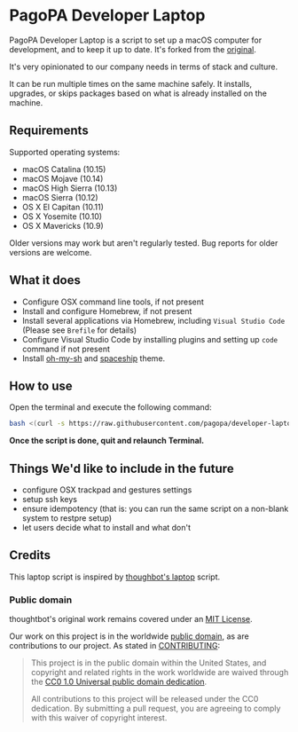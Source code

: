 PagoPA Developer Laptop
======
PagoPA Developer Laptop is a script to set up a macOS computer for development, and to keep
it up to date. It's forked from the [original](https://github.com/thoughtbot/laptop).

It's very opinionated to our company needs in terms of stack and culture.

It can be run multiple times on the same machine safely. It installs,
upgrades, or skips packages based on what is already installed on the machine.


Requirements
------------

Supported operating systems:

* macOS Catalina (10.15)
* macOS Mojave (10.14)
* macOS High Sierra (10.13)
* macOS Sierra (10.12)
* OS X El Capitan (10.11)
* OS X Yosemite (10.10)
* OS X Mavericks (10.9)

Older versions may work but aren't regularly tested. Bug reports for older
versions are welcome.

What it does
-------

* Configure OSX command line tools, if not present
* Install and configure Homebrew, if not present
* Install several applications via Homebrew, including `Visual Studio Code` (Please see `Brefile` for details)
* Configure Visual Studio Code by installing plugins and setting up `code` command if not present
* Install [oh-my-sh](https://github.com/ohmyzsh/ohmyzsh) and [spaceship](https://github.com/denysdovhan/spaceship-prompt) theme.

How to use
-------

Open the terminal and execute the following command:

```sh
bash <(curl -s https://raw.githubusercontent.com/pagopa/developer-laptop/master/laptop)
```

**Once the script is done, quit and relaunch Terminal.**

Things We'd like to include in the future
-------
* configure OSX trackpad and gestures settings
* setup ssh keys 
* ensure idempotency (that is: you can run the same script on a non-blank system to restpre setup)
* let users decide what to install and what don't


Credits
-------

This laptop script is inspired by
[thoughbot's laptop](https://github.com/thoughtbot/laptop) script.

### Public domain

thoughtbot's original work remains covered under an [MIT License](https://github.com/thoughtbot/laptop/blob/c997c4fb5a986b22d6c53214d8f219600a4561ee/LICENSE).

Our work on this project is in the worldwide [public domain](LICENSE.md), as are contributions to our project. As stated in [CONTRIBUTING](CONTRIBUTING.md):

> This project is in the public domain within the United States, and copyright and related rights in the work worldwide are waived through the [CC0 1.0 Universal public domain dedication](https://creativecommons.org/publicdomain/zero/1.0/).
>
> All contributions to this project will be released under the CC0 dedication. By submitting a pull request, you are agreeing to comply with this waiver of copyright interest.
